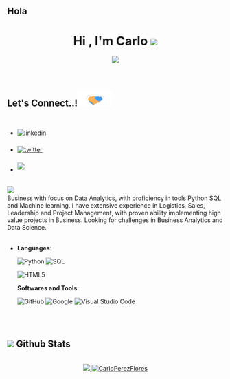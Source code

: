 ## Hola 

<h1 align="center"><b>Hi , I'm Carlo </b><img src="https://media.giphy.com/media/hvRJCLFzcasrR4ia7z/giphy.gif" width="35"></h1>
<!--  -->
<p align="center">
  <a href="https://github.com/DenverCoder1/readme-typing-svg"><img src="https://readme-typing-svg.herokuapp.com?font=Time+New+Roman&color=cyan&size=25&center=true&vCenter=true&width=600&height=100&lines=Data-driven problem solver with a passion for using data to make informed decisions..&hearts;++;++;Self-taught+;Active+Learner/Researcher,;Love+to+learn+new+stuffs..<3"></a>
</p>


<br>


## <b> Let's Connect..!</b><img src="https://github.com/0xAbdulKhalid/0xAbdulKhalid/raw/main/assets/mdImages/handshake.gif" width ="80">
<br>
<div align='left'>

<ul>

<li>
<a href="https://linkedin.com/in/carlobperezf" target="_blank">
<img src="https://img.shields.io/badge/linkedin: carlobperezf-%2300acee.svg?color=405DE6&style=for-the-badge&logo=linkedin&logoColor=white" alt=linkedin style="margin-bottom: 5px;"/>
</a>
</li>

<br>

<li>
<a href="" target="_blank">
<img src="https://img.shields.io/badge/googlesites:  carlobenitoperezflores-%2300acee.svg?color=1DA1F2&style=for-the-badge&logo=googlesites&logoColor=white" alt=twitter style="margin-bottom: 5px;"/>
</a>
</li>

<br>

<li>
<a href="mailto:carlobenitoperezflores@gmail.com" target="_blank">
<img src="https://img.shields.io/badge/gmail:  carlobenitoperezflores-%23EA4335.svg?style=for-the-badge&logo=gmail&logoColor=white" t=mail style="margin-bottom: 5px;" />
</a>
</li>


	
</ul>
</div>

<br>
<img src="https://user-images.githubusercontent.com/73097560/115834477-dbab4500-a447-11eb-908a-139a6edaec5c.gif">   


<br>
Business with focus on Data Analytics, with proficiency in tools Python SQL and Machine learning. I have extensive experience in Logistics, Sales, Leadership and Project Management, with proven ability implementing high value projects in Business. Looking for challenges in Business Analytics and Data Science.
<br><br>

<p align="center">

- **Languages**:
    
    ![Python](https://img.shields.io/badge/Python%20-%2314354C.svg?style=for-the-badge&logo=python&logoColor=white)
    ![SQL](https://img.shields.io/badge/SQL%20-%232370ED.svg?style=for-the-badge&logo=SQL&logoColor=white)

  
   ![HTML5](https://img.shields.io/badge/HTML5%20-%23E34F26.svg?style=for-the-badge&logo=html5&logoColor=white)

  **Softwares and Tools**:
  
   ![GitHub](https://img.shields.io/badge/github-%23121011.svg?style=for-the-badge&logo=github&logoColor=white)
   ![Google](https://img.shields.io/badge/google-%234285F4.svg?style=for-the-badge&logo=google&logoColor=white)
   ![Visual Studio Code](https://img.shields.io/badge/Visual%20Studio%20Code-0078d7.svg?style=for-the-badge&logo=visual-studio-code&logoColor=white)
      
<br> 

<br>


## <img src="https://media.giphy.com/media/iY8CRBdQXODJSCERIr/giphy.gif" width="35"><b> Github Stats </b>
<br>

<div align="center">

<a href="https://github.com/CarloPerezFlores">
  <img src="https://github-readme-stats.vercel.app/api?username=CarloPerezFlores&include_all_commits=true&count_private=true&show_icons=true&line_height=20&title_color=7A7ADB&icon_color=2234AE&text_color=D3D3D3&bg_color=0,000000,130F40" width="450"/>
  <img src="https://github-readme-stats.vercel.app/api/top-langs?username=CarloPerezFlores&show_icons=true&locale=en&layout=compact&line_height=20&title_color=7A7ADB&icon_color=2234AE&text_color=D3D3D3&bg_color=0,000000,130F40" width="375"  alt="CarloPerezFlores"/>

</a>
</div>

<br>
<br>
<br>

